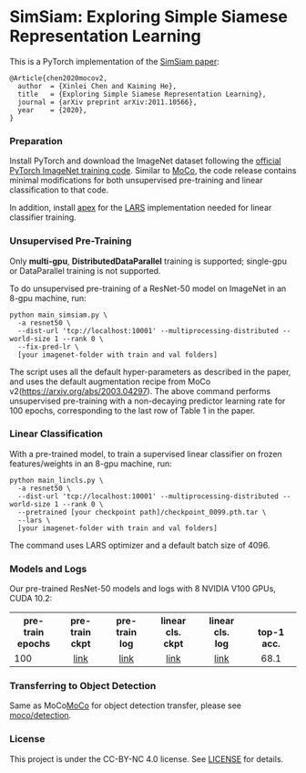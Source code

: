 # SimSiam: Exploring Simple Siamese Representation Learning

This is a PyTorch implementation of the [SimSiam paper](https://arxiv.org/abs/2011.10566):
```
@Article{chen2020mocov2,
  author  = {Xinlei Chen and Kaiming He},
  title   = {Exploring Simple Siamese Representation Learning},
  journal = {arXiv preprint arXiv:2011.10566},
  year    = {2020},
}
```

### Preparation

Install PyTorch and download the ImageNet dataset following the [official PyTorch ImageNet training code](https://github.com/pytorch/examples/tree/master/imagenet). Similar to [MoCo](https://github.com/facebookresearch/moco), the code release contains minimal modifications for both unsupervised pre-training and linear classification to that code. 

In addition, install [apex](https://github.com/NVIDIA/apex) for the [LARS](https://github.com/NVIDIA/apex/blob/master/apex/parallel/LARC.py) implementation needed for linear classifier training.

### Unsupervised Pre-Training

Only **multi-gpu**, **DistributedDataParallel** training is supported; single-gpu or DataParallel training is not supported.

To do unsupervised pre-training of a ResNet-50 model on ImageNet in an 8-gpu machine, run:
```
python main_simsiam.py \
  -a resnet50 \
  --dist-url 'tcp://localhost:10001' --multiprocessing-distributed --world-size 1 --rank 0 \
  --fix-pred-lr \
  [your imagenet-folder with train and val folders]
```
The script uses all the default hyper-parameters as described in the paper, and uses the default augmentation recipe from MoCo v2(https://arxiv.org/abs/2003.04297). The above command performs unsupervised pre-training with a non-decaying predictor learning rate for 100 epochs, corresponding to the last row of Table 1 in the paper. 

### Linear Classification

With a pre-trained model, to train a supervised linear classifier on frozen features/weights in an 8-gpu machine, run:
```
python main_lincls.py \
  -a resnet50 \
  --dist-url 'tcp://localhost:10001' --multiprocessing-distributed --world-size 1 --rank 0 \
  --pretrained [your checkpoint path]/checkpoint_0099.pth.tar \
  --lars \
  [your imagenet-folder with train and val folders]
```

The command uses LARS optimizer and a default batch size of 4096.

### Models and Logs

Our pre-trained ResNet-50 models and logs with 8 NVIDIA V100 GPUs, CUDA 10.2:
<table><tbody>
<!-- START TABLE -->
<!-- TABLE HEADER -->
<th valign="bottom">pre-train<br/>epochs</th>
<th valign="bottom">pre-train<br/>ckpt</th>
<th valign="bottom">pre-train<br/>log</th>
<th valign="bottom">linear cls.<br/>ckpt</th>
<th valign="bottom">linear cls.<br/>log</th>
<th valign="bottom">top-1 acc.</th>
<!-- TABLE BODY -->
<tr>
<td align="left">100</td>
<td align="center"><a href="https://dl.fbaipublicfiles.com/simsiam/models/100ep/pretrain/checkpoint_0099.pth.tar">link</a></td>
<td align="center"><a href="https://dl.fbaipublicfiles.com/simsiam/logs/100ep/pre-train.log">link</a></td>
<td align="center"><a href="https://dl.fbaipublicfiles.com/simsiam/models/100ep/finetune/model_best.pth.tar">link</a></td>
<td align="center"><a href="https://dl.fbaipublicfiles.com/simsiam/logs/100ep/finetune.log">link</a></td>
<td align="center">68.1</td>
</tr>
</tbody></table>


### Transferring to Object Detection

Same as MoCo[MoCo](https://github.com/facebookresearch/moco) for object detection transfer, please see [moco/detection](https://github.com/facebookresearch/moco/tree/master/detection).


### License

This project is under the CC-BY-NC 4.0 license. See [LICENSE](LICENSE) for details.